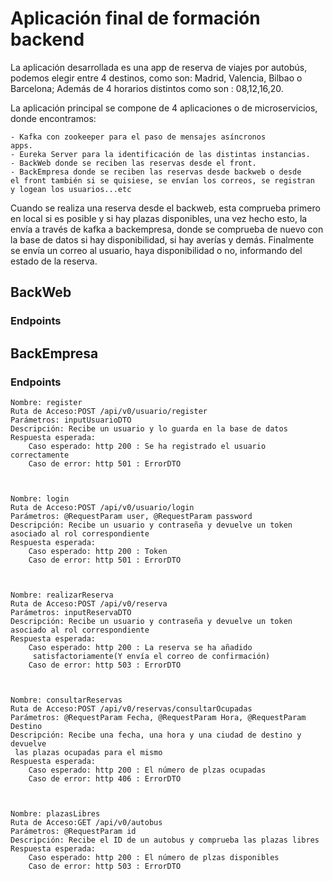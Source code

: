 
# Aplicación final de formación backend

La aplicación desarrollada es una app de reserva de viajes por
autobús, podemos elegir entre 4 destinos, como son: Madrid, 
Valencia, Bilbao o Barcelona; Además de 4 horarios distintos 
como son : 08,12,16,20.

La aplicación principal se compone de 4 aplicaciones o 
de microservicios, donde encontramos: 

    - Kafka con zookeeper para el paso de mensajes asíncronos 
    apps.
    - Eureka Server para la identificación de las distintas instancias.
    - BackWeb donde se reciben las reservas desde el front.
    - BackEmpresa donde se reciben las reservas desde backweb o desde 
    el front también si se quisiese, se envían los correos, se registran
    y logean los usuarios...etc

Cuando se realiza una reserva desde el backweb, esta comprueba primero en
local si es posible y si hay plazas disponibles, una vez hecho esto, la envía
a través de kafka a backempresa, donde se comprueba de nuevo con la base de datos
si hay disponibilidad, si hay averías y demás. Finalmente se envía un correo al 
usuario, haya disponibilidad o no, informando del estado de la reserva.
## BackWeb

### Endpoints

    
## BackEmpresa

### Endpoints
    Nombre: register
    Ruta de Acceso:POST /api/v0/usuario/register
    Parámetros: inputUsuarioDTO
    Descripción: Recibe un usuario y lo guarda en la base de datos
    Respuesta esperada:
        Caso esperado: http 200 : Se ha registrado el usuario correctamente
        Caso de error: http 501 : ErrorDTO



    Nombre: login
    Ruta de Acceso:POST /api/v0/usuario/login
    Parámetros: @RequestParam user, @RequestParam password
    Descripción: Recibe un usuario y contraseña y devuelve un token asociado al rol correspondiente
    Respuesta esperada:
        Caso esperado: http 200 : Token
        Caso de error: http 501 : ErrorDTO
    


    Nombre: realizarReserva
    Ruta de Acceso:POST /api/v0/reserva
    Parámetros: inputReservaDTO
    Descripción: Recibe un usuario y contraseña y devuelve un token asociado al rol correspondiente
    Respuesta esperada:
        Caso esperado: http 200 : La reserva se ha añadido
         satisfactoriamente(Y envía el correo de confirmación)
        Caso de error: http 503 : ErrorDTO



    Nombre: consultarReservas
    Ruta de Acceso:POST /api/v0/reservas/consultarOcupadas
    Parámetros: @RequestParam Fecha, @RequestParam Hora, @RequestParam Destino
    Descripción: Recibe una fecha, una hora y una ciudad de destino y devuelve
     las plazas ocupadas para el mismo
    Respuesta esperada:
        Caso esperado: http 200 : El número de plzas ocupadas
        Caso de error: http 406 : ErrorDTO



    Nombre: plazasLibres
    Ruta de Acceso:GET /api/v0/autobus
    Parámetros: @RequestParam id
    Descripción: Recibe el ID de un autobus y comprueba las plazas libres
    Respuesta esperada:
        Caso esperado: http 200 : El número de plzas disponibles
        Caso de error: http 503 : ErrorDTO
